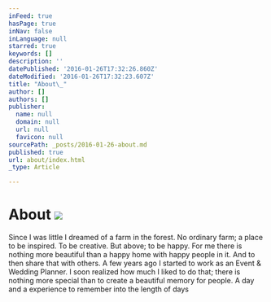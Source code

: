 ```yaml
---
inFeed: true
hasPage: true
inNav: false
inLanguage: null
starred: true
keywords: []
description: ''
datePublished: '2016-01-26T17:32:26.860Z'
dateModified: '2016-01-26T17:32:23.607Z'
title: "About\_"
author: []
authors: []
publisher:
  name: null
  domain: null
  url: null
  favicon: null
sourcePath: _posts/2016-01-26-about.md
published: true
url: about/index.html
_type: Article

---
```

# About ![](https://the-grid-user-content.s3-us-west-2.amazonaws.com/5454c774-1a9c-4755-8e66-2470884a86e5.JPG)

Since I was little I dreamed of a farm in the forest. No ordinary farm; a place to be inspired. To be creative. But above; to be happy. For me there is nothing more beautiful than a happy home with happy people in it. And to then share that with others. A few years ago I started to work as an Event & Wedding Planner. I soon realized how much I liked to do that; there is nothing more special than to create a beautiful memory for people. A day and a experience to remember into the length of days